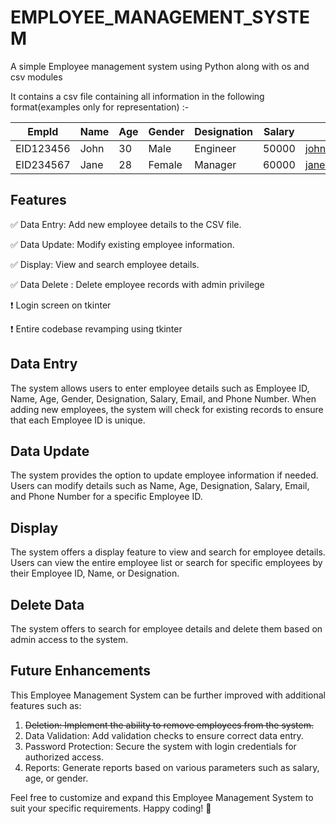 # EMPLOYEE_MANAGEMENT_SYSTEM
A simple Employee management system using Python along with os and csv modules

It contains a csv file containing all information in the following format(examples only for representation) :-


| EmpId	| Name | Age | Gender | Designation | Salary | Email | Phno |
| --- | --- | --- | --- | --- | --- | --- | --- |
| EID123456 | John | 30 | Male | Engineer | 50000 | john@fakemail.com* | 123456789* |
| EID234567 | Jane | 28 | Female | Manager | 60000 | jane@fakemail.com* | 987654321* |



## Features

✅ Data Entry: Add new employee details to the CSV file.

✅ Data Update: Modify existing employee information.

✅ Display: View and search employee details.

✅ Data Delete : Delete employee records with admin privilege

❗ Login screen on tkinter

❗ Entire codebase revamping using tkinter

## Data Entry

The system allows users to enter employee details such as Employee ID, Name, Age, Gender, Designation, Salary, Email, and Phone Number. When adding new employees, the system will check for existing records to ensure that each Employee ID is unique.

## Data Update

The system provides the option to update employee information if needed. Users can modify details such as Name, Age, Designation, Salary, Email, and Phone Number for a specific Employee ID.

## Display

The system offers a display feature to view and search for employee details. Users can view the entire employee list or search for specific employees by their Employee ID, Name, or Designation.

## Delete Data

The system offers to search for employee details and delete them based on admin access to the system.


## Future Enhancements

This Employee Management System can be further improved with additional features such as:

1. ~~Deletion: Implement the ability to remove employees from the system.~~
2. Data Validation: Add validation checks to ensure correct data entry.
3. Password Protection: Secure the system with login credentials for authorized access.
4. Reports: Generate reports based on various parameters such as salary, age, or gender.

Feel free to customize and expand this Employee Management System to suit your specific requirements. Happy coding! 🚀

